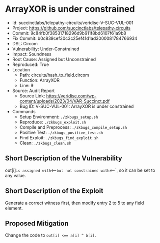 # ArrayXOR is under constrained

* Id: succinctlabs/telepathy-circuits/veridise-V-SUC-VUL-001
* Project: https://github.com/succinctlabs/telepathy-circuits
* Commit: 9c84fb0f38531718296d9b611f8bd6107f61a9b8
* Fix Commit: b0c839cef30c3c25ef41d1ad3000081784766934
* DSL: Circom
* Vulnerability: Under-Constrained
* Impact: Soundness
* Root Cause: Assigned but Unconstrained
* Reproduced: True
* Location
  - Path: circuits/hash_to_field.circom
  - Function: ArrayXOR
  - Line: 9
* Source: Audit Report
  - Source Link: https://veridise.com/wp-content/uploads/2023/04/VAR-Succinct.pdf
  - Bug ID: V-SUC-VUL-001: ArrayXOR is under constrained
* Commands
  - Setup Environment: `./zkbugs_setup.sh`
  - Reproduce: `./zkbugs_exploit.sh`
  - Compile and Preprocess: `./zkbugs_compile_setup.sh`
  - Positive Test: `./zkbugs_positive_test.sh`
  - Find Exploit: `./zkbugs_find_exploit.sh`
  - Clean: `./zkbugs_clean.sh`

## Short Description of the Vulnerability

out[i]` is assigned with `<--` but not constrained with `<==`, so it can be set to any value.

## Short Description of the Exploit

Generate a correct witness first, then modify entry 2 to 5 to any field element.

## Proposed Mitigation

Change the code to `out[i] <== a[i] ^ b[i]`.

